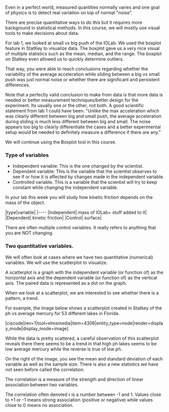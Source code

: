 Even in a perfect world, measured quantities normally varies and one goal of physics is to detect real variation on top of normal "noise". 

There are precise quantitative ways to do this but it requires more background in statistical methods. In this course, we will mostly use visual tools to make decisions about data. 
  
For lab 1, we looked at small vs big push of the IOLab. We used the boxplot feature in StatKey to visualize data. The boxplot gave us a very nice visual of multiple statistics such as the mean, median, and the range. The boxplot on Statkey even allowed us to quickly determine outliers. 

That way, you were able to reach conclusions regarding whether the variability of the average acceleration while sliding between a big vs small push was just normal noise or whether there are significant and persistent differences. 

<lrndesign-sidenote label="Instructor Note" icon="bookmark" bg-color="#c2e5f2">
Note that a perfectly valid conclusion to make from data is that more data is needed or better measurement techniques/better design for the experiment. Its usually one or the other, not both. A good scientific statement from lab 1 could have been: "Unlike the max acceleration which was clearly different between big and small push, the average acceleration during sliding is much less different between big and small. The noise appears too big to clearly differentiate the cases and a better experimental setup would be needed to definitely measure a difference if there are any."
</lrndesign-sidenote>

We will continue using the Boxplot tool in this course.

### Type of variables

* Independent variable: This is the one changed by the scientist. 
* Dependent variable: This is the variable that the scientist observes to see if or how it is affected by changes made in the independent variable. 
* Controlled variable. This is a variable that the scientist will try to keep constant while changing the independent variable. 

In your lab this week you will study how kinetic friction depends on the mass of the object. 

|type|variable|
|----
|Independent| mass of IOLab+ stuff added to it|
|Dependent| kinetic friction|
|Control| surface|

There are often multiple control variables. It really refers to anything that you are NOT changing. 


### Two quantitative variables. 

We will often look at cases where we have two quantitative (numerical) variables. We will use the scatterplot to visualize. 

<lrndesign-sidenote label="Definition: Scatterplot" icon="bookmark" bg-color="#c2c2a3">
A scatterplot is a graph with the independent variable (or function of) as the horizontal axis and the dependent variable (or function of) as the vertical axis. The paired data is represented as a dot on the graph. 
</lrndesign-sidenote>

When we look at a scatterplot, we are interested to see whether there is a pattern, a trend. 

For example, the image below shows a scatterplot created in Statkey of the ph vs average mercury for 53 different lakes in Florida.

[ciscode|rev=1|tool=elmsmedia|item=4306|entity_type=node|render=display_mode|display_mode=image]

While the data is pretty scattered, a careful observation of this scatterplot reveals there there seems to be a trend in that high ph lakes seems to be low average mercury while the reverse is true of low ph. 

On the right of the image, you see the mean and standard deviation of each variable as well as the sample size. There is also a new statistics we have not seen before called the correlation.

<lrndesign-sidenote label="Definition: Correlation" icon="bookmark" bg-color="#c2c2a3">
The correlation is a measure of the strength and direction of linear association between two variables. 
</lrndesign-sidenote>

The correlation often denoted r is a number between -1 and 1. Values close to +1 or -1 means strong association (positive or negative) while values close to 0 means no association. 

